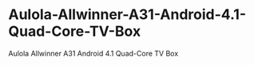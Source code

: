 Aulola-Allwinner-A31-Android-4.1-Quad-Core-TV-Box
=================================================

Aulola Allwinner A31 Android 4.1 Quad-Core TV Box
